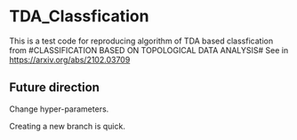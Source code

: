 # TDA_Classfication
This is a test code for reproducing algorithm of TDA based classfication from #CLASSIFICATION BASED ON TOPOLOGICAL DATA ANALYSIS#
See in https://arxiv.org/abs/2102.03709

## Future direction
Change hyper-parameters.

Creating a new branch is quick.
